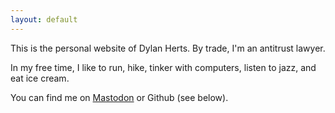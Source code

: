 ```yaml
---
layout: default
---
```


This is the personal website of Dylan Herts. By trade, I'm an antitrust lawyer.

In my free time, I like to run, hike, tinker with computers, listen to jazz, and eat ice cream.

You can find me on [Mastodon](https://mastodon.social/@dherts) or Github (see below).
